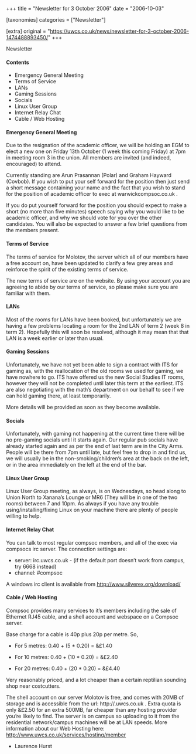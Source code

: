 +++
title = "Newsletter for 3 October 2006"
date = "2006-10-03"

[taxonomies]
categories = ["Newsletter"]

[extra]
original = "https://uwcs.co.uk/news/newsletter-for-3-october-2006-1474488893450/"
+++

Newsletter

#### Contents

  - Emergency General Meeting
  - Terms of Service
  - LANs
  - Gaming Sessions
  - Socials
  - Linux User Group
  - Internet Relay Chat
  - Cable / Web Hosting

#### Emergency General Meeting

Due to the resignation of the academic officer, we will be holding an EGM to elect a new one on Friday 13th October (1 week this coming Friday) at 7pm in meeting room 3 in the union. All members are invited (and indeed, encouraged) to attend.

Currently standing are Arun Prasannan (Polar) and Graham Hayward (Covbob). If you wish to put your self forward for the position then just send a short message containing your name and the fact that you wish to stand for the position of academic officer to exec at warwickcompsoc.co.uk .

If you do put yourself forward for the position you should expect to make a short (no more than five minutes) speech saying why you would like to be academic officer, and why we should vote for you over the other candidates. You will also be expected to answer a few brief questions from the members present.

#### Terms of Service

The terms of service for Molotov, the server which all of our members have a free account on, have been updated to clarify a few grey areas and reinforce the spirit of the existing terms of service.

The new terms of service are on the website. By using your account you are agreeing to abide by our terms of service, so please make sure you are familiar with them.

#### LANs

Most of the rooms for LANs have been booked, but unfortunately we are having a few problems locating a room for the 2nd LAN of term 2 (week 8 in term 2). Hopefully this will soon be resolved, although it may mean that that LAN is a week earlier or later than usual.

#### Gaming Sessions

Unfortunately, we have not yet been able to sign a contract with ITS for gaming as, with the reallocation of the old rooms we used for gaming, we have nowhere to go. ITS have offered us the new Social Studies IT rooms, however they will not be completed until later this term at the earliest. ITS are also negotiating with the math’s department on our behalf to see if we can hold gaming there, at least temporarily.

More details will be provided as soon as they become available.

#### Socials

Unfortunately, with gaming not happening at the current time there will be no pre-gaming socials until it starts again. Our regular pub socials have already started again and as per the end of last term are in the City Arms. People will be there from 7pm until late, but feel free to drop in and find us, we will usually be in the non-smoking/children’s area at the back on the left, or in the area immediately on the left at the end of the bar.

#### Linux User Group

Linux User Group meeting, as always, is on Wednesdays, so head along to Union North to Xanana’s Lounge or MR6 (They will be in one of the two rooms) between 7 and 10pm. As always if you have any trouble using/installing/fixing Linux on your machine there are plenty of people willing to help.

#### Internet Relay Chat

You can talk to most regular compsoc members, and all of the exec via compsocs irc server. The connection settings are:

  - server: irc.uwcs.co.uk - (if the default port doesn’t work from campus, try 6668 instead)
  - channel: \#compsoc

A windows irc client is available from http://www.silverex.org/download/

#### Cable / Web Hosting

Compsoc provides many services to it’s members including the sale of Ethernet RJ45 cable, and a shell account and webspace on a Compsoc server.

Base charge for a cable is 40p plus 20p per metre. So,

  - For 5 metres: 0.40 + (5 \* 0.20) = &£1.40

<!-- end list -->

  - For 10 metres: 0.40 + (10 \* 0.20) = &£2.40

<!-- end list -->

  - For 20 metres: 0.40 + (20 \* 0.20) = &£4.40

Very reasonably priced, and a lot cheaper than a certain reptilian sounding shop near costcutters.

The shell account on our server Molotov is free, and comes with 20MB of storage and is accessible from the url: http://.uwcs.co.uk . Extra quota is only &£2.50 for an extra 500MB, far cheaper than any hosting provider you’re likely to find. The server is on campus so uploading to it from the residential network/campus machines will be at LAN speeds. More information about our Web Hosting here: http://www.uwcs.co.uk/services/hosting/member

  - Laurence Hurst

